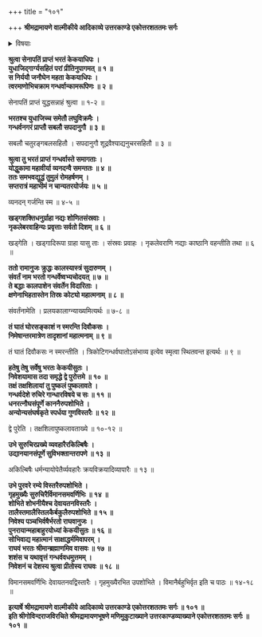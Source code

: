 +++
title = "१०१"

+++
**श्रीमद्रामायणे वाल्मीकीये आदिकाव्ये उत्तरकाण्डे एकोत्तरशततमः सर्गः**


<details><summary>विषयाः</summary>

भरतेन युधाजिता सह  
गन्धर्व-देश-गमनेन तद्-+हनन-पूर्वकं  
तक्ष-शिला--पुष्कलावताख्य-नगरयोः  
क्रमेण तक्ष-पुष्कलयोर् अभिषेक-करणेन  
राम-समीपम् एत्य  
गन्धर्व-वध-निवेदनम् ॥ १ ॥
</details>


**श्रुत्वा सेनापतिं प्राप्तं भरतं केकयाधिपः ।  
युधाजिद्गार्ग्यसहितं परां प्रीतिनुपागमत् ॥ १ ॥  
स निर्ययौ जनौघेन महता केकयाधिपः ।  
त्वरमाणोभिचक्राम गन्धर्वान्कामरूपिणः ॥ २ ॥**

सेनापतिं प्राप्तं युद्धसन्नाहं श्रुत्वा ॥ १-२ ॥

**भरतश्च युधाजिच्च समेतौ लघुविक्रमैः ।  
गन्धर्वनगरं प्राप्तौ सबलौ सपदानुगौ ॥ ३ ॥**

सबलौ चतुरङ्गबलसहितौ । सपदानुगौ शूद्रवैश्याद्यनुचरसहितौ ॥ ३ ॥

**श्रुत्वा तु भरतं प्राप्तं गन्धर्वास्ते समागताः ।  
योद्धुकामा महावीर्या व्यनदन्वै समन्ततः ॥ ४ ॥  
ततः समभवद्युद्धं तुमुलं रोमहर्षणम् ।  
सप्तरात्रं महाभीमं न चान्यतरयोर्जयः ॥ ५ ॥**

व्यनदन् गर्जन्ति स्म ॥ ४-५ ॥

**खड्गशक्तिधनुर्ग्राहा नद्यः शोणितसंस्रवाः ।  
नृकलेबरवाहिन्यः प्रवृत्ताः सर्वतो दिशम् ॥ ६ ॥**

खड्गेति । खड्गादिरूपा ग्राहा यासु ताः । संस्रवः प्रवाहः । नृकलेवराणि नद्याः काष्ठानि वहन्तीति तथा ॥ ६ ॥

**ततो रामानुजः क्रुद्धः कालस्यास्त्रं सुदारुणम् ।  
संवर्तं नाम भरतो गन्धर्वेष्वभ्यचोदयत् ॥ ७ ॥  
ते बद्धाः कालपाशेन संवर्तेन विदारिताः ।  
क्षणेनाभिहतास्तेन तिस्रः कोट्यो महात्मनाम् ॥ ८ ॥**

संवर्तंनामेति । प्रलयकालाग्न्याख्यमित्यर्थः ॥ ७-८ ॥

**तं घातं घोरसङ्काशं न स्मरन्ति दिवौकसः ।  
निमेषान्तरमात्रेण तादृशानां महात्मनाम् ॥ ९ ॥**

तं घातं दिवौकसः न स्मरन्तीति । त्रिकोटिगन्धर्वघातोऽसंभाव्य इत्येव स्मृत्वा स्थितवन्त इत्यर्थः ॥ ९ ॥

**हतेषु तेषु सर्वेषु भरतः केकयीसुतः ।  
निवेशयामास तदा समृद्धे द्वे पुरोत्तमे ॥ १० ॥  
तक्षं तक्षशिलायां तु पुष्कलं पुष्कलावते ।  
गन्धर्वदेशे रुचिरे गान्धारविषये च सः ॥ ११ ॥  
धनरत्नौघसंपूर्णे काननैरुपशोभिते ।  
अन्योन्यसंघर्षकृते स्पर्धया गुणविस्तरैः ॥ १२ ॥**

द्वे पुरेति । तक्षशिलापुष्कलावताख्ये ॥ १०-१२ ॥

**उभे सुरुचिरप्रख्ये व्यवहारैरकिल्बिषैः ।  
उद्यानयानसंपूर्णे सुविभक्तान्तरापणे ॥ १३ ॥**

अकिल्बिषैः धर्मन्यायोपेतैर्व्यवहारैः क्रयविक्रयादिव्यापारैः ॥ १३ ॥

**उभे पुरवरे रम्ये विस्तरैरुपशोभिते ।  
गृहमुख्यैः सुरुचिरैर्विमानसमवर्णिभिः ॥ १४ ॥  
शोभिते शोभनीयैश्च देवायतनविस्तरैः ।  
तालैस्तमालैस्तिलकैर्बकुलैरुपशोभिते ॥ १५ ॥  
निवेश्य पञ्चभिर्वषैर्भरतो राघवानुजः ।  
पुनरायान्महाबाहुरयोध्यां केकयीसुतः ॥ १६ ॥  
सोभिवाद्य महात्मानं साक्षाद्धर्ममिवापरम् ।  
राघवं भरतः श्रीमान्ब्रह्माणमिव वासवः ॥ १७ ॥  
शशंस च यथावृत्तं गन्धर्ववधमुत्तमम् ।  
निवेशनं च देशस्य श्रुत्वा प्रीतोस्य राघवः ॥ १८ ॥**

विमानसमवर्णिभिः देवायतनवद्विस्तारैः । गृहमुख्यैरभित उपशोभिते । विमानैर्बहुभिर्वृत इति च पाठः ॥ १४-१८ ॥

**इत्यार्षे श्रीमद्रामायणे वाल्मीकीये आदिकाव्ये उत्तरकाण्डे एकोत्तरशततमः सर्गः ॥ १०१ ॥  
इति श्रीगोविन्दराजविरचिते श्रीमद्रामायणभूषणे मणिमुकुटाख्याने उत्तरकाण्डव्याख्याने एकोत्तरशततमः सर्गः ॥ १०१ ॥**
